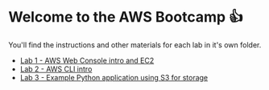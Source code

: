 # Welcome to the AWS Bootcamp :+1:

You'll find the instructions and other materials for each lab in it's own folder.

- [Lab 1 - AWS Web Console intro and EC2](lab-1/)
- [Lab 2 - AWS CLI intro](lab-2/)
- [Lab 3 - Example Python application using S3 for storage](lab-3/)
